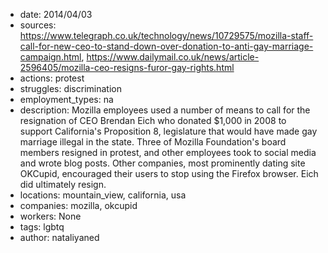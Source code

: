 - date: 2014/04/03
- sources: https://www.telegraph.co.uk/technology/news/10729575/mozilla-staff-call-for-new-ceo-to-stand-down-over-donation-to-anti-gay-marriage-campaign.html, https://www.dailymail.co.uk/news/article-2596405/mozilla-ceo-resigns-furor-gay-rights.html
- actions: protest
- struggles: discrimination
- employment_types: na
- description: Mozilla employees used a number of means to call for the resignation of CEO Brendan Eich who donated $1,000 in 2008 to support California's Proposition 8, legislature that would have made gay marriage illegal in the state. Three of Mozilla Foundation's board members resigned in protest, and other employees took to social media and wrote blog posts. Other companies, most prominently dating site OKCupid, encouraged their users to stop using the Firefox browser. Eich did ultimately resign.
- locations: mountain_view, california, usa
- companies: mozilla, okcupid
- workers: None
- tags: lgbtq
- author: nataliyaned
